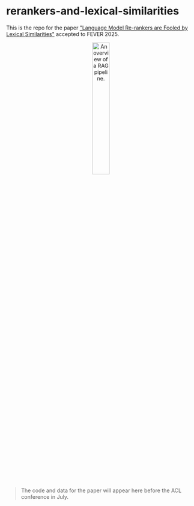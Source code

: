 # rerankers-and-lexical-similarities

This is the repo for the paper ["Language Model Re-rankers are Fooled by Lexical Similarities"](https://arxiv.org/abs/2502.17036) accepted to FEVER 2025.

<p align="center">
  <img src=https://github.com/user-attachments/assets/6add9a52-6426-46d8-88ec-159e5b5033a2 alt="An overview of a RAG pipeline." style="width:30%; height:auto;">
</p>

> The code and data for the paper will appear here before the ACL conference in July.
